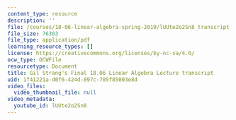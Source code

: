 ```yaml
---
content_type: resource
description: ''
file: /courses/18-06-linear-algebra-spring-2010/lUUte2o2Sn8_transcript.pdf
file_size: 76303
file_type: application/pdf
learning_resource_types: []
license: https://creativecommons.org/licenses/by-nc-sa/4.0/
ocw_type: OCWFile
resourcetype: Document
title: Gil Strang's Final 18.06 Linear Algebra Lecture transcript
uid: 1f41221a-d0f6-424d-897c-705f85003e8d
video_files:
  video_thumbnail_file: null
video_metadata:
  youtube_id: lUUte2o2Sn8
---
```

